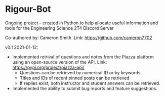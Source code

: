 # Rigour-Bot
Ongoing project – created in Python to help allocate useful information and tools for the Engineering Science 2T4 Discord Server

Co-authored by: Cameron Smith. Link: https://github.com/cameron7702

v0.1 2021-01-12:
- Implemented retrival of questions and notes from the Piazza platform using an open-source version of the API. Link: https://pypi.org/project/piazza-api/
  - Questions can be retrieved by numerical ID or by keywords
  - Titles and IDs of recent pinned posts can be retrieved
  - If replies exist, both instructor and student answers can be retrieved.
- Implemented the ability to submit bug reports and feature suggestions. 
